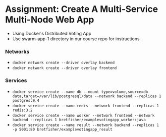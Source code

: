 # Assignment: Create A Multi-Service Multi-Node Web App

- Using Docker's Distributed Voting App
- Use swarm-app-1 directory in our course repo for instructions

### Networks

- `docker network create --driver overlay backend`
- `docker network create --driver overlay frontend`

### Services

- `docker service create --name db --mount type=volume,source=db-data,target=/var/lib/postgresql/data --network backend --replicas 1 postgres:9.4`
- `docker service create --name redis --network frontend --replicas 1 redis:3.2`
- `docker service create --name worker --network frontend --network backend --replicas 1 bretfisher/examplevotingapp_worker:java`
- `docker service create --name result --network backend --replicas 1 -p 5001:80 bretfisher/examplevotingapp_result`
